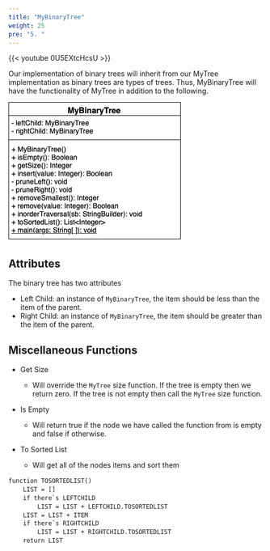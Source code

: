 ```yaml
---
title: "MyBinaryTree"
weight: 25
pre: "5. "
---
```

{{< youtube 0U5EXtcHcsU  >}}

Our implementation of binary trees will inherit from our MyTree implementation as binary trees are types of trees. Thus, MyBinaryTree will have the functionality of MyTree in addition to the following. 

![UML](images/14/binary_uml.png)

Attributes
---

The binary tree has two attributes
- Left Child: an instance of `MyBinaryTree`, the item should be less than the item of the parent.
- Right Child: an instance of `MyBinaryTree`, the item should be greater than the item of the parent.


Miscellaneous Functions
---

- Get Size
    - Will override the `MyTree` size function. If the tree is empty then we return zero. If the tree is not empty then call the `MyTree` size function. 

- Is Empty
    - Will return true if the node we have called the function from is empty and false if otherwise. 

- To Sorted List
    - Will get all of the nodes items and sort them
``` tex
function TOSORTEDLIST()
    LIST = []
    if there`s LEFTCHILD
        LIST = LIST + LEFTCHILD.TOSORTEDLIST
    LIST = LIST + ITEM
    if there`s RIGHTCHILD
        LIST = LIST + RIGHTCHILD.TOSORTEDLIST
    return LIST
```

